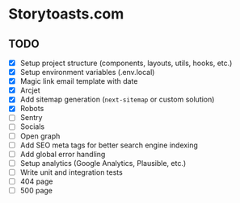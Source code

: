 # Storytoasts.com

## TODO

- [x] Setup project structure (components, layouts, utils, hooks, etc.)
- [x] Setup environment variables (.env.local)
- [x] Magic link email template with date
- [x] Arcjet
- [x] Add sitemap generation (`next-sitemap` or custom solution)
- [x] Robots
- [ ] Sentry
- [ ] Socials
- [ ] Open graph
- [ ] Add SEO meta tags for better search engine indexing
- [ ] Add global error handling
- [ ] Setup analytics (Google Analytics, Plausible, etc.)
- [ ] Write unit and integration tests
- [ ] 404 page
- [ ] 500 page
